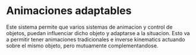 # Animaciones adaptables

Este sistema permite que varios sistemas de animacion y control de objetos, puedan influenciar dicho objeto y adaptarse a la situacion. Esto va a permitir tener animaciones tradicionales e inverse kinematics actuando sobre el mismo objeto, pero mutuamente complementandose.
